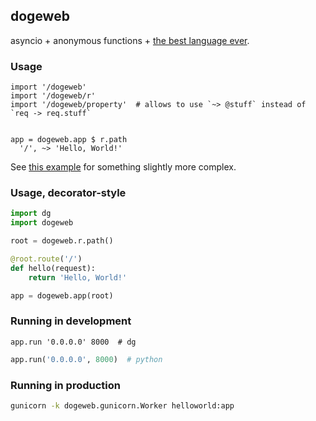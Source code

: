 ## dogeweb

asyncio + anonymous functions + [the best language ever](https://pyos.github.io/dg/).

### Usage

```dg
import '/dogeweb'
import '/dogeweb/r'
import '/dogeweb/property'  # allows to use `~> @stuff` instead of `req -> req.stuff`


app = dogeweb.app $ r.path
  '/', ~> 'Hello, World!'
```

See [this example](https://github.com/pyos/dogeweb/blob/master/examples/simple.dg)
for something slightly more complex.


### Usage, decorator-style

```python
import dg
import dogeweb

root = dogeweb.r.path()

@root.route('/')
def hello(request):
    return 'Hello, World!'

app = dogeweb.app(root)
```

### Running in development

```dg
app.run '0.0.0.0' 8000  # dg
```

```python
app.run('0.0.0.0', 8000)  # python
```

### Running in production

```sh
gunicorn -k dogeweb.gunicorn.Worker helloworld:app
```
